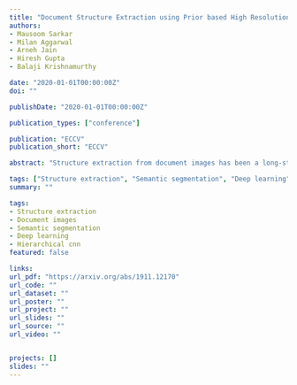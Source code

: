 ```yaml
---
title: "Document Structure Extraction using Prior based High Resolution Hierarchical Semantic Segmentation"
authors:
- Mausoom Sarkar
- Milan Aggarwal
- Arneh Jain
- Hiresh Gupta
- Balaji Krishnamurthy

date: "2020-01-01T00:00:00Z"
doi: ""

publishDate: "2020-01-01T00:00:00Z"

publication_types: ["conference"]

publication: "ECCV"
publication_short: "ECCV"

abstract: "Structure extraction from document images has been a long-standing research topic due to its high impact on a wide range of practical applications. In this paper, we share our findings on employing a hierarchical semantic segmentation network for this task of structure extraction. We propose a prior based deep hierarchical CNN network architecture that enables document structure extraction using very high resolution(1800 x 1000) images. We divide the document image into overlapping horizontal strips such that the network segments a strip and uses its prediction mask as prior for predicting the segmentation of the subsequent strip. We perform experiments establishing the effectiveness of our strip based network architecture through ablation methods and comparison with low-resolution variations. Further, to demonstrate our network's capabilities, we train it on only one type of documents (Forms) and achieve state-of-the-art results over other general document datasets. We introduce our new human-annotated forms dataset and show that our method significantly outperforms different segmentation baselines on this dataset in extracting hierarchical structures. Our method is currently being used in Adobe's AEM Forms for automated conversion of paper and PDF forms to modern HTML based forms."

tags: ["Structure extraction", "Semantic segmentation", "Deep learning", "Document images", "Cnn architecture"]
summary: ""

tags:
- Structure extraction
- Document images
- Semantic segmentation
- Deep learning
- Hierarchical cnn
featured: false

links:
url_pdf: "https://arxiv.org/abs/1911.12170"
url_code: ""
url_dataset: ""
url_poster: ""
url_project: ""
url_slides: ""
url_source: ""
url_video: ""


projects: []
slides: ""
---
```


